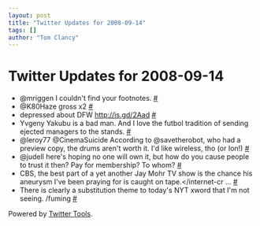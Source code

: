 ```yaml
---
layout: post
title: "Twitter Updates for 2008-09-14"
tags: []
author: "Tom Clancy"
---
```


# Twitter Updates for 2008-09-14

<ul>
	<li>@mriggen I couldn't find your footnotes. <a href="http://twitter.com/tclancy/statuses/920602198">#</a></li>
	<li>@K80Haze gross x2 <a href="http://twitter.com/tclancy/statuses/920602454">#</a></li>
	<li>depressed about DFW <a href="http://is.gd/2Aad" rel="nofollow">http://is.gd/2Aad</a> <a href="http://twitter.com/tclancy/statuses/921070388">#</a></li>
	<li>Yvgeny Yakubu is a bad man. And I love the futbol tradition of sending ejected managers to the stands. <a href="http://twitter.com/tclancy/statuses/921158814">#</a></li>
	<li>@leroy77 @CinemaSuicide According to @savetherobot, who had a preview copy, the drums aren't worth it. I'd like wireless, tho (or Ion!) <a href="http://twitter.com/tclancy/statuses/921190783">#</a></li>
	<li>@judell here's hoping no one will own it, but how do you cause people to trust it then? Pay for membership? To whom? <a href="http://twitter.com/tclancy/statuses/921192914">#</a></li>
	<li>CBS, the best part of a yet another Jay Mohr TV show is the chance his aneurysm I've been praying for is caught on tape.&lt;/internet-cr ... <a href="http://twitter.com/tclancy/statuses/921193591">#</a></li>
	<li>There is clearly a substitution theme to today's NYT xword that I'm not seeing. /fuming <a href="http://twitter.com/tclancy/statuses/921199065">#</a></li>
</ul>
<p>Powered by <a href="http://alexking.org/projects/wordpress">Twitter Tools</a>.</p>
